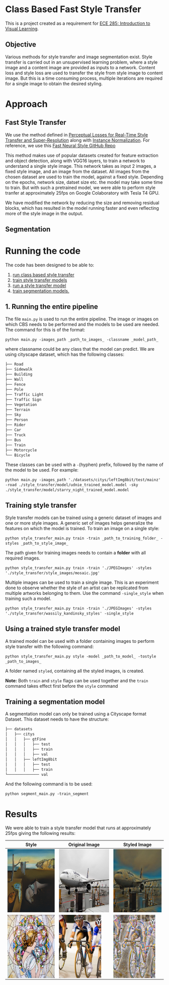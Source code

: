 # Class Based Fast Style Transfer

This is a project created as a requirement for [ECE 285: Introduction to Visual Learning](https://xiaolonw.github.io/ece285/sp23/).

## Objective

Various methods for style transfer and image segmentation exist. Style transfer is carried out in an unsupervised learning problem, where a style image and a content image are provided as inputs to a network. Content loss and style loss are used to transfer the style from style image to content image. But this is a time consuming process, multiple iterations are required for a single image to obtain the desired styling.

# Approach
## Fast Style Transfer

We use the method defined in [Perceptual Losses for Real-Time Style Transfer and Super-Resolution](https://arxiv.org/abs/1603.08155) along with [Instance Normalization](https://arxiv.org/pdf/1607.08022.pdf). For reference, we use this [Fast Neural Style GitHub Repo](https://github.com/pytorch/examples/blob/main/fast_neural_style/README.md)

This method makes use of popular datasets created for feature extraction and object detection, along with VGG16 layers, to train a network to understand a single style image. This network takes as input 2 images, a fixed style image, and an image from the dataset. All images from the chosen dataset are used to train the model, against a fixed style. Depending on the epochs, network size, datset size etc. the model may take some time to train. But with such a pretrained model, we were able to perform style tranfer at approximately 25fps on Google Colaboratory with Tesla T4 GPU.

We have modified the network by reducing the size and removing residual blocks, which has resulted in the model running faster and even reflecting more of the style image in the output.

## Segmentation

# Running the code
The code has been designed to be able to:
1. [run class based style transfer](#run_pipeline)
2. [train style transfer models](#train_style)
3. [run a style transfer model](#run_style)
4. [train segmentation models.](#train_segmentation)

## <a name="run_pipeline"></a> 1. Running the entire pipeline
The file `main.py` is used to run the entire pipeline. The image or images on which CBS needs to be performed and the models to be used are needed. The command for this is of the format:

    python main.py -images_path _path_to_images_ -classname _model_path_

where classname could be any class that the model can predict. We are using cityscape dataset, which has the following classes:


    ├── Road
    ├── Sidewalk
    ├── Building
    ├── Wall
    ├── Fence
    ├── Pole
    ├── Traffic Light
    ├── Traffic Sign
    ├── Vegetation
    ├── Terrain
    ├── Sky
    ├── Person
    ├── Rider
    ├── Car
    ├── Truck
    ├── Bus
    ├── Train
    ├── Motorcycle
    └── Bicycle

These classes can be used with a `-`(hyphen) prefix, followed by the name of the model to be used. For example:

    python main.py -images_path './datasets/citys/leftImg8bit/test/mainz' -road ./style_transfer/model/udnie_trained_model.model -sky ./style_transfer/model/starry_night_trained_model.model

## <a name="train_style"></a>Training style transfer
Style transfer models can be trained using a generic dataset of images and one or more style images. A generic set of images helps generalize the features on which the model is trained. To train an image on a single style:

    python style_transfer_main.py train -train _path_to_training_folder_ -styles _path_to_style_image_

The path given for training images needs to contain a **folder** with all required images.

    python style_transfer_main.py train -train './JPEGImages' -styles './style_transfer/style_images/mosaic.jpg'

Multiple images can be used to train a single image. This is an experiment done to observe whether the style of an artist can be replicated from multiple artworks belonging to them. Use the command `-single_style` when training such a model.

    python style_transfer_main.py train -train './JPEGImages' -styles './style_transfer/wassily_kandinsky_styles' -single_style


## <a name="run_style"></a>Using a trained style transfer model
A trained model can be used with a folder containing images to perform style transfer with the following command:

    python style_transfer_main.py style -model _path_to_model_ -tostyle _path_to_images_

A folder named `styled`, containing all the styled images, is created.

**Note:** Both `train` and `style` flags can be used together and the `train` command takes effect first before the `style` command

## <a name="train_segmentation"></a>Training a segmentation model
A segmentation model can only be trained using a Cityscape format Dataset. This dataset needs to have the structure:
    
    ├── datasets
    │   ├── citys
    │   │   ├── gtFine
    │   │   │   ├── test
    │   │   │   ├── train
    │   │   │   ├── val
    │   │   ├── leftImg8bit
    │   │   │   ├── test
    │   │   │   ├── train
    └────────────── val

And the following command is to be used:

    python segment_main.py -train_segment

# Results
We were able to train a style transfer model that runs at approximately 25fps giving the following results:

|Style|Original Image|Styled Image|
|---|---|---|
|<img src="./style_transfer/style_images/The_Persistence_of_Memory.jpg" height="200">|<img src="./style_transfer/Images/Images/2007_000033.jpg" height="200">|<img src="./style_transfer/styled/changed_model_2_The_Persistence_of_Memory_trained_model/2007_000033.jpg" height="200">| 
|<img src="./style_transfer/style_images/mosaic.jpg" height="200" align="center">|<img src="./style_transfer/Images/Images/2007_000129.jpg" height="200" align="center">|<img src="./style_transfer/styled/changed_model_2_mosaic_trained_model/2007_000129.jpg" align="center" height="200">|

